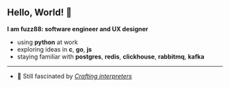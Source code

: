## Hello, World! 👋
[<img src="computer-illustration.png" min-width="400px" max-width="400px" width="400px" align="right" alt="Remote">]: #

<p align="left"><b>I am fuzz88: software engineer and UX designer</b></p>

- using __python__ at work
- exploring ideas in __c__, __go__, __js__
- staying familiar with __postgres__, __redis__, __clickhouse__, __rabbitmq__, __kafka__

---

- 🌱 Still fascinated by [*Crafting interpreters*](https://craftinginterpreters.com/a-bytecode-virtual-machine.html)
